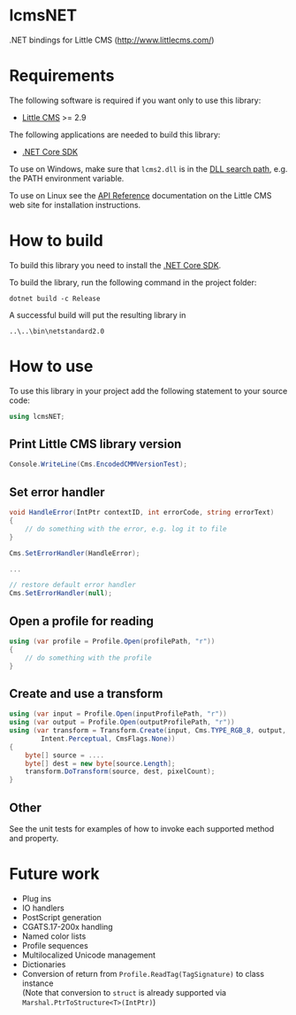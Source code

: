 # lcmsNET
.NET bindings for Little CMS (http://www.littlecms.com/)

# Requirements
The following software is required if you want only to use this library:  
* [Little CMS](http://www.littlecms.com/download.html) >= 2.9

The following applications are needed to build this library:

* [.NET Core SDK](https://dotnet.microsoft.com/download/visual-studio-sdks)

To use on Windows, make sure that `lcms2.dll` is in the [DLL search path](https://docs.microsoft.com/en-gb/windows/win32/dlls/dynamic-link-library-search-order), e.g. the PATH environment variable.

To use on Linux see the [API Reference](http://www.littlecms.com/LittleCMS2.9%20API.pdf) documentation on the Little CMS web site for installation instructions.

# How to build

To build this library you need to install the [.NET Core SDK](https://dotnet.microsoft.com/download/visual-studio-sdks).

To build the library, run the following command in the project folder:
```
dotnet build -c Release
```
A successful build will put the resulting library in
```
..\..\bin\netstandard2.0
```

# How to use

To use this library in your project add the following statement to your source code:
```csharp
using lcmsNET;
```

## Print Little CMS library version
```csharp
Console.WriteLine(Cms.EncodedCMMVersionTest);
```

## Set error handler
```csharp
void HandleError(IntPtr contextID, int errorCode, string errorText)
{
    // do something with the error, e.g. log it to file
}

Cms.SetErrorHandler(HandleError);

...

// restore default error handler
Cms.SetErrorHandler(null);
```

## Open a profile for reading
```csharp
using (var profile = Profile.Open(profilePath, "r"))
{
    // do something with the profile
}
```

## Create and use a transform
```csharp
using (var input = Profile.Open(inputProfilePath, "r"))
using (var output = Profile.Open(outputProfilePath, "r"))
using (var transform = Transform.Create(input, Cms.TYPE_RGB_8, output, Cms.TYPE_RGB_8,
        Intent.Perceptual, CmsFlags.None))
{
    byte[] source = ....
    byte[] dest = new byte[source.Length];
    transform.DoTransform(source, dest, pixelCount);
}

```

## Other
See the unit tests for examples of how to invoke each supported method and property.

# Future work
* Plug ins
* IO handlers
* PostScript generation
* CGATS.17-200x handling
* Named color lists
* Profile sequences
* Multilocalized Unicode management
* Dictionaries
* Conversion of return from `Profile.ReadTag(TagSignature)` to class instance  
(Note that conversion to `struct` is already supported via `Marshal.PtrToStructure<T>(IntPtr)`)